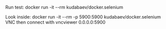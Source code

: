 Run test:
docker run -it --rm kudabaev/docker.selenium

Look inside:
docker run -it --rm -p 5900:5900 kudabaev/docker.selenium VNC
then connect with vncviewer 0.0.0.0:5900
